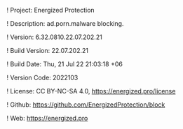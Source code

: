 ! Project: Energized Protection

! Description: ad.porn.malware blocking.

! Version: 6.32.0810.22.07.202.21

! Build Version: 22.07.202.21

! Build Date: Thu, 21 Jul 22 21:03:18 +06

! Version Code: 2022103

! License: CC BY-NC-SA 4.0, https://energized.pro/license

! Github: https://github.com/EnergizedProtection/block

! Web: https://energized.pro
